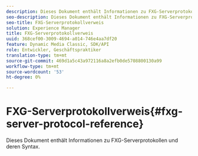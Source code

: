 ```yaml
---
description: Dieses Dokument enthält Informationen zu FXG-Serverprotokollen und deren Syntax.
seo-description: Dieses Dokument enthält Informationen zu FXG-Serverprotokollen und deren Syntax.
seo-title: FXG-Serverprotokollverweis
solution: Experience Manager
title: FXG-Serverprotokollverweis
uuid: 368cef00-3009-4694-a014-746e4aa7df20
feature: Dynamic Media Classic, SDK/API
role: Entwickler, Geschäftspraktiker
translation-type: tm+mt
source-git-commit: 469d1a5c43a972116a8a2efb0de5708800130a99
workflow-type: tm+mt
source-wordcount: '53'
ht-degree: 0%

---
```



# FXG-Serverprotokollverweis{#fxg-server-protocol-reference}

Dieses Dokument enthält Informationen zu FXG-Serverprotokollen und deren Syntax.

